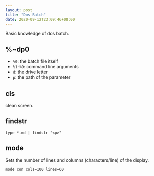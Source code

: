 ```yaml
---
layout: post
title: "Dos Batch"
date: 2020-09-12T23:09:46+08:00
---
```


Basic knowledge of dos batch.

## %~dp0

* `%0`: the batch file itself
* `%1`-`%9`:  command line arguments
* `d`: the drive letter
* `p`: the path of the parameter

## cls

clean screen.

## findstr

```
type *.md | findstr "<p>"
```

## mode

Sets the number of lines and columns (characters/line) of the display.

```
mode con cols=100 lines=60
```